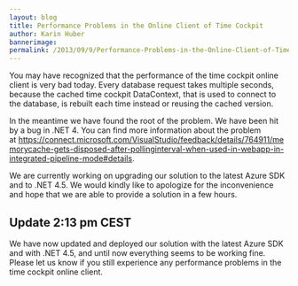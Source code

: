 ```yaml
---
layout: blog
title: Performance Problems in the Online Client of Time Cockpit
author: Karin Huber
bannerimage: 
permalink: /2013/09/9/Performance-Problems-in-the-Online-Client-of-Time-Cockpit
---
```


<p xmlns="http://www.w3.org/1999/xhtml">You may have recognized that the performance of the time cockpit online client is very bad today. Every database request takes multiple seconds, because the cached time cockpit DataContext, that is used to connect to the database, is rebuilt each time instead or reusing the cached version.</p><p xmlns="http://www.w3.org/1999/xhtml">In the meantime we have found the root of the problem. We have been hit by a bug in .NET 4. You can find more information about the problem at <a href="https://connect.microsoft.com/VisualStudio/feedback/details/764911/memorycache-gets-disposed-after-pollinginterval-when-used-in-webapp-in-integrated-pipeline-mode#details" target="_blank">https://connect.microsoft.com/VisualStudio/feedback/details/764911/memorycache-gets-disposed-after-pollinginterval-when-used-in-webapp-in-integrated-pipeline-mode#details</a>.</p><p xmlns="http://www.w3.org/1999/xhtml">We are currently working on upgrading our solution to the latest Azure SDK and to .NET 4.5. We would kindly like to apologize for the inconvenience and hope that we are able to provide a solution in a few hours.</p><h2 xmlns="http://www.w3.org/1999/xhtml">Update 2:13 pm CEST</h2><p xmlns="http://www.w3.org/1999/xhtml">We have now updated and deployed our solution with the latest Azure SDK and with .NET 4.5, and until now everything seems to be working fine. Please let us know if you still experience any performance problems in the time cockpit online client.</p>